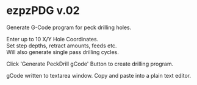 # ezpzPDG v.02
Generate G-Code program for peck drilling holes.  
  
Enter up to 10 X/Y Hole Coordinates.  
Set step depths, retract amounts, feeds etc.  
Will also generate single pass drilling cycles.  
  
Click 'Generate PeckDrill gCode' Button to create drilling program.  
  
gCode written to textarea window. Copy and paste into a plain text editor.
